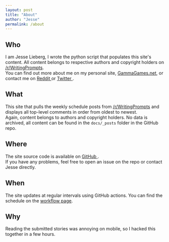 ```yaml
---
layout: post
title: "About"
author: "Jesse"
permalink: /about
---
```


## Who

I am Jesse Lieberg, I wrote the python script that populates this site's content. All content belongs to respective authors and copyright holders on [/r/WritingPrompts](https://reddit.com/r/writingprompts).  
You can find out more about me on my personal site, [GammaGames.net](https://gammmagames.net), or contact me on [Reddit <i class="fab fa-reddit"></i>](https://reddit.com/u/GammaGames) or [Twitter <i class="fab fa-twitter"></i>](https://twitter.com/GammaGames).

## What

This site that pulls the weekly schedule posts from [/r/WritingPrompts](https://reddit.com/r/writingprompts) and displays all top-level comments in order from oldest to newest.  
Again, content belongs to authors and copyright holders. No data is archived, all content can be found in the `docs/_posts` folder in the GitHub repo.

## Where

The site source code is available on [GitHub <i class="fab fa-github"></i>](https://github.com/GammaGames/wp-reader-public).  
If you have any problems, feel free to open an issue on the repo or contact Jesse directly.

## When

The site updates at regular intervals using GitHub actions. You can find the schedule on the [workflow page](https://github.com/GammaGames/wp-reader-public/blob/master/.github/workflows/update.yaml).

## Why

Reading the submitted stories was annoying on mobile, so I hacked this together in a few hours.
